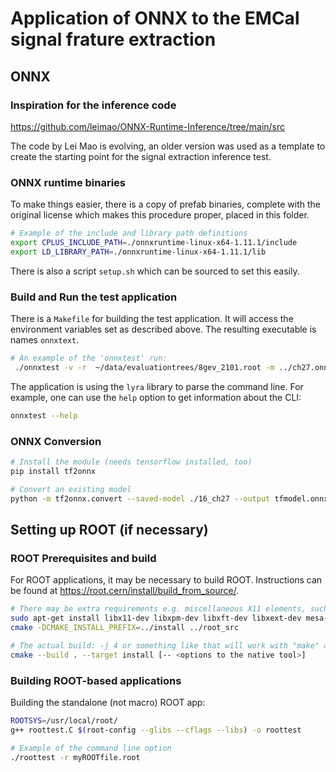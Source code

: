 # Application of ONNX to the EMCal signal frature extraction

## ONNX

### Inspiration for the inference code

https://github.com/leimao/ONNX-Runtime-Inference/tree/main/src

The code by Lei Mao is evolving, an older version was used
as a template to create the starting point for the signal
extraction inference test.


### ONNX runtime binaries

To make things easier, there is a copy of prefab binaries,
complete with the original license which makes this procedure
proper, placed in this folder.

```bash
# Example of the include and library path definitions
export CPLUS_INCLUDE_PATH=./onnxruntime-linux-x64-1.11.1/include
export LD_LIBRARY_PATH=./onnxruntime-linux-x64-1.11.1/lib
```

There is also a script `setup.sh` which can be sourced to set
this easily.

### Build and Run the test application

There is a `Makefile` for building the test application. It will
access the environment variables set as described above. The resulting
executable is names `onnxtext`.

```bash
# An example of the 'onnxtest' run:
 ./onnxtest -v -r  ~/data/evaluationtrees/8gev_2101.root -m ../ch27.onnx -N 50
```

The application is using the `lyra` library to parse the command line. For example,
one can use the `help` option to get information about the CLI:

```bash
onnxtest --help
```

### ONNX Conversion

```bash
# Install the module (needs tensorflow installed, too)
pip install tf2onnx

# Convert an existing model
python -m tf2onnx.convert --saved-model ./16_ch27 --output tfmodel.onnx
```

## Setting up ROOT (if necessary)

### ROOT Prerequisites and build
For ROOT applications, it may be necessary to build ROOT.
Instructions can be found at https://root.cern/install/build_from_source/.

```bash
# There may be extra requirements e.g. miscellaneous X11 elements, such as
sudo apt-get install libx11-dev libxpm-dev libxft-dev libxext-dev mesa-common-dev
cmake -DCMAKE_INSTALL_PREFIX=../install ../root_src

# The actual build: -j 4 or something like that will work with "make" as the option
cmake --build . --target install [-- <options to the native tool>]
```

### Building ROOT-based applications

Building the standalone (not macro) ROOT app:

```bash
ROOTSYS=/usr/local/root/
g++ roottest.C $(root-config --glibs --cflags --libs) -o roottest

# Example of the command line option
./roottest -r myROOTfile.root

```
